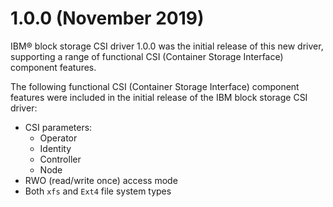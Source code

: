 # 1.0.0 (November 2019)

IBM® block storage CSI driver 1.0.0 was the initial release of this new driver, supporting a range of functional CSI (Container Storage Interface) component features.

The following functional CSI (Container Storage Interface) component features were included in the initial release of the IBM block storage CSI driver:

-   CSI parameters:
    -   Operator
    -   Identity
    -   Controller
    -   Node
-   RWO (read/write once) access mode
-   Both `xfs` and `Ext4` file system types